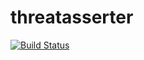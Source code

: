 # threatasserter

[![Build Status](https://travis-ci.org/jaggernod/threatasserter.svg?branch=master)](https://travis-ci.org/jaggernod/threatasserter)
